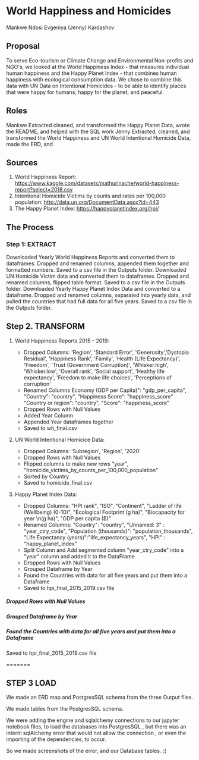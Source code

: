 # World Happiness and Homicides

Mankwe Ndosi 
Evgeniya (Jenny) Kardashov

## Proposal

To serve Eco-tourism or Climate Change and Environmental Non-profits and NGO's, we looked at the World Happiness Index - that measures individual human happiness and the Happy Planet Index - that combines human happiness with ecological consumption data. We chose to combine this data with UN Data on Intentional Homicides - to be able to identify places that were happy for humans, happy for the planet, and peaceful.

## Roles
Mankwe Extracted cleaned, and transformed the Happy Planet Data, wrote the README, and helped with the SQL work
Jenny Extracted, cleaned, and transformed the World Happiness and UN World Intentional Homicide Data, made the ERD, and 


## Sources
1. World Happiness Report: https://www.kaggle.com/datasets/mathurinache/world-happiness-report?select=2018.csv
2. Intentional Homicide Victims by counts and rates per 100,000 population: http://data.un.org/DocumentData.aspx?id=443 
3. The Happy Planet Index: https://happyplanetindex.org/hpi/

## The Process

### Step 1: EXTRACT
Downloaded Yearly World Happiness Reports and converted them to dataframes. Dropped and renamed columns, appended them together and formatted numbers. Saved to a csv file in the Outputs folder.
Downloaded UN Homicide Victim data and converted them to dataframes.  Dropped and renamed columns, flipped table format. Saved to a csv file in the Outputs folder.
Downloaded Yearly Happy Planet Index Data and converted to a dataframe. Dropped and renamed columns, separated into yearly data, and pulled the countries that had full data for all five years. Saved to a csv file in the Outputs folder.

## Step 2. TRANSFORM
1.  World Happiness Reports 2015 - 2019:
  
    - Dropped Columns: 'Region', 'Standard Error', 'Generosity','Dystopia Residual', 'Happiness Rank', 'Family', 'Health (Life Expectancy)', 'Freedom',      'Trust (Government Corruption)', 'Whisker.high', 'Whisker.low', 'Overall rank', 'Social support', 'Healthy life expectancy', 'Freedom to make life choices', 'Perceptions of corruption'
    - Renamed Columns
  Economy (GDP per Capita)": "gdp_per_capita", 
  "Country": "country",
  "Happiness Score": "happiness_score"
 "Country or region": "country", 
 "Score": "happiness_score"
    - Dropped Rows with Null Values
    - Added Year Column
    - Appended Year dataframes together  
    - Saved to wh_final.csv
  
2. UN World Intentional Homicice Data:
    - Dropped Columns: 'Subregion', 'Region', '2020'
    - Dropped Rows with Null Values
    - Flipped columns to make new rows "year", "homicide_victims_by_counts_per_100,000_population"
    - Sorted by Country
    - Saved to homicide_final.csv
  
3. Happy Planet Index Data:
     - Dropped Columns: "HPI rank", "ISO", "Continent", "Ladder of life (Wellbeing) (0-10)", "Ecological Footprint (g ha)", "Biocapacity for year \n(g ha)", "GDP per capita ($)"
    - Renamed Columns: "Country": "country", "Unnamed: 3" : "year_ctry_code", "Population (thousands)": "population_thousands", "Life Expectancy (years)":"life_expectancy_years", "HPI" : "happy_planet_index"
    - Split Column and Add segmented column
"year_ctry_code" into a "year" column and added it to the DataFrame
    - Dropped Rows with Null Values
    - Grouped Dataframe by Year 
    - Found the Countries with data for all five years and put them into a Dataframe
    - Saved to hpi_final_2015_2019.csv file

##### Dropped Rows with Null Values

##### Grouped Dataframe by Year 

##### Found the Countries with data for all five years and put them into a Dataframe

Saved to hpi_final_2015_2019.csv file

=======
## STEP 3 LOAD

We made an ERD map and PostgresSQL schema from the three Output files.

We made tables from the PostgresSQL schema.

We were adding the engine and sqlalchemy connections to our jupyter notebook files, to load the databases into PostgresSQL , but there was an internl sqlAlchemy error that would not allow the connection , or even the importing of the dependencies, to occur. 

So we made screenshots of the error, and our Database tables. ;(
